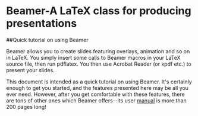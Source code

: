 # Beamer-A LaTeX class for producing presentations
##Quick tutorial on using Beamer

Beamer allows you to create slides featuring overlays, animation and so on in LaTeX. You simply insert some calls to Beamer macros in your LaTeX source file, then run pdflatex. You then use Acrobat Reader (or xpdf etc.) to present your slides.

This document is intended as a quick tutorial on using Beamer. It's certainly enough to get you started, and the features presented here may be all you ever need. However, after you get comfortable with these features, there are tons of other ones which Beamer offers--its user [manual](http://mirror.ox.ac.uk/sites/ctan.org/macros/latex/contrib/beamer/doc/beameruserguide.pdf) is  more than 200 pages long!

